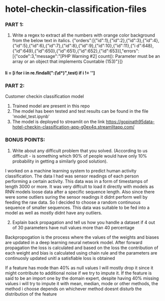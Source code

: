 # hotel-checkin-classification-files

### PART 1:

  1. Write a regex to extract all the numbers with orange color background from
  the below text in italics.
  {"orders":[{"id":1},{"id":2},{"id":3},{"id":4},{"id":5},{"id":6},{"id":7},{"id":8},{"id":9},{"id":10},{"id":11},{"i
  d":648},{"id":649},{"id":650},{"id":651},{"id":652},{"id":653}],"errors":[{"code":3,"message":"[PHP
  Warning #2] count(): Parameter must be an array or an object that implements Countable
  (153)"}]}

 #### li =  [i for i in re.findall(":(\d*)",test) if i != '']

### PART 2:

 Customer checkin classification model
 1. Trained model are present in this repo
 2. The model has been tested and test results can be found in the file 'model_test.ipynb'
 3. The model is deployed to streamlit on the link https://gopinath95data-hotel-checkin-classification-app-g0ex4q.streamlitapp.com/

### BONUS POINTS:

 1. Write about any difficult problem that you solved. (According to us difficult - is something which 90% of people would have only 10% probability in getting a
similarly good solution).

I worked on a machine learning system to predict human activity classification. The data I had was sensor readings of each person performing a certain activity. This data was in a form of timestamps of length 3000 or more. It was very diffcult to load it directly with models as RNN models loose data after a specific sequence length.
Also since there were some outliers suring the sensor readings it didnt perform well by feeding the raw data. So I decided to choose a random continuous sequence of smaller sequences. This data was suitable to be fed into a model as well as mostly didnt have any outliers. 
 
 2. Explain back propagation and tell us how you handle a dataset if 4 out of 30 parameters have null values more than 40 percentage

Backpropogation is the process where the values of the weights and biases are updated in a deep learning neural network model. After forward propagation the loss is calculated and based on the loss the contribution of each weight and bias is calculated using chain rule and the parameters are continuosly updated unitl a satisfiable loss is obtained

If a feature has mode than 40% as null values I will mostly drop it since it might contribute to additional noise if we try to impute it.
If the feature is said to be an import one by the domain expert, despite having 40% missing values i will try to impute it with mean, median, mode or other methods, the method i choose depends on whichever method doesnt disturb the distribution of the feature
 
